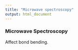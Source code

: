 ```yaml
---
title: "Microwave spectroscopy"
output: html_document
---
```


### Microwave Spectroscopy
Affect bond bending. 
